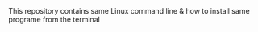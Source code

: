 <html>
<head>
	<title><h4>Terminal Notes</h4></title>
</head>
<body>
This repository contains same Linux command line & how to install same programe from the terminal

</body>
</html>